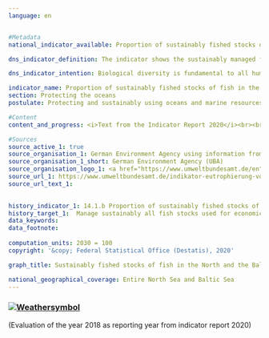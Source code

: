 ```yaml
---
language: en    


#Metadata    
national_indicator_available: Proportion of sustainably fished stocks of fish in the North and the Baltic Sea    

dns_indicator_definition: The indicator shows the sustainably managed fish stocks (according to the Maximum Sustainable Yield [MSY] approach) as a proportion of the total of managed fish stocks in the North and the Baltic Sea.    

dns_indicator_intention: Biological diversity is fundamental to all human life. Only if the natural capital – for example, in the form of fish stocks in the North and the Baltic Sea – is protected and preserved it can also provide future generations with critical ecosystem services. The target of the indicator is to describe the extent to which the goal defined in the Regulation on the Common Fisheries Policy has been achieved. The goal states that all fish stocks used for economic purposes have to be sustainably managed in accordance with the MSY approach by 2020.    

indicator_name: Proportion of sustainably fished stocks of fish in the North and the Baltic Sea    
section: Protecting the oceans    
postulate: Protecting and sustainably using oceans and marine resources    

#Content    
content_and_progress: <i>Text from the Indicator Report 2020</i><br><br>Not all fish stocks are examined with reference to their sustainable management. Therefore, the number of fish stocks that are sustainably managed based on the MSY approach should always be viewed in relation to overall fish stocks. Although an expansion of the investigation to include as many stocks as possible is desirable, the high cost of these investigations means that the prospect of recording all stocks, even those that are economically less relevant and less fished, is unrealistic.<br><br>Based on current estimates, a total of 58 fish stocks in the North Sea and 20 stocks in the Baltic Sea are used for economic purposes. The number of stocks examined using the MSY approach is currently 8 in the Baltic Sea and 22 in the North Sea. This means that only a third of all managed stocks are fully analysed with respect to sustainable management. All other stocks for which the data available are not sufficient for analysis according to the MSY method are not included in this indicator.<br><br>A stock is considered to be “sustainably managed” if the actual amount of fish caught per year and the fish stock do not exceed the scientifically recommended amount based on the MSY approach, or if they comply with the requirements of a long-term management plan assessed as sustainable according to the MSY approach. In this context, a “fish stock“ is defined as an independently reproducing population of a specific species of fish. A specific species can therefore have multiple stocks and, depending on the stock, can also have different guideline values regarding the amount of fish caught. As a rule, each stock is assigned a guideline value according to its previous development.<br><br>The guideline values for the managed stocks are calculated by the International Council for the Exploration of the Sea (ICES).<br><br>The annual calculation of the amounts of fish caught sustainably according to the MSY approach is based on stochastic predictions, which use calculations of historical stock trends. Information about fish quantities landed is based on reported catches. Samples taken from this provide insights into the demographic parameters of the population, such as age and size. Other important sources of information on the state of fish stocks are scientific surveys conducted on research vessels that are independent of the fishing industry.<br><br>In 2016, the sustainably managed stocks of fish accounted for 56.7 % of the total stocks examined in accordance with the MSY approach in the North Sea and the Baltic Sea. The relevant proportions were 59.1 % in the North Sea and 50.0 % in the Baltic Sea.<br><br>Regarding the development between 2011 and 2016, the overall progress was positive. In 2012 and 2014, however, the proportion of sustainably managed fish stocks was lower compared with the previous year. It is difficult to assess the indicator because it is influenced in addition to the development of the stocks, also by the selection of stocks to be considered. Thus, the basis of assessment can vary from year to year, which makes it difficult to compare the results of individual years. In addition, the recommended amounts of fish caught apply across countries and therefore can only be fulfilled indirectly by the efforts of a single country alone.    

#Sources    
source_active_1: true
source_organisation_1: German Environment Agency using information from the Länder and river basin communities
source_organisation_1_short: German Environment Agency (UBA)
source_organisation_logo_1: <a href="https://www.umweltbundesamt.de/en"><img src="https://g205sdgs.github.io/sdg-indicators/public/logosEn/uba.png" alt=" German Environment Agency (UBA)" title="Click here to visit the homepage of the organization" /></a>
source_url_1: https://www.umweltbundesamt.de/indikator-eutrophierung-von-nord-ostsee-durch                        
source_url_text_1:                         
    

history_indicator_1: 14.1.b Proportion of sustainably fished stocks of fish in the North and the Baltic Sea                    
history_target_1:  Manage sustainably all fish stocks used for economic purposes in accordance with the MSY approach by 2020    
data_keywords:    
data_footnote:     
    
computation_units: 2030 = 100    
copyright: '&copy; Federal Statistical Office (Destatis), 2020'    

graph_title: Sustainably fished stocks of fish in the North and the Baltic Sea as a proportion of all MSY examined stocks     

national_geographical_coverage: Entire North Sea and Baltic Sea    
---    
```

<div>
  <div class="my-header">
    <h3>
      <a href="https://sustainabledevelopment-deutschland.github.io/en/status/"><img src="https://g205sdgs.github.io/sdg-indicators/public/Wettersymbole/Wolke.png" title="The indicator is moving in the right direction but if the trend continues, the target value will be missed by more than 20&nbsp;% in the target year" alt="Weathersymbol" />
      </a>
    </h3>
  </div>
  <div class="my-header-note">
    <span> (Evaluation of the year 2018 as reporting year from indicator report 2020)</span>
  </div>
</div>